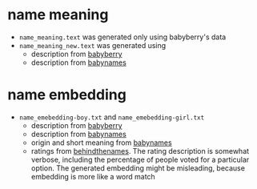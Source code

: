 # name meaning
* `name_meaning.text` was generated only using babyberry's data
* `name_meaning_new.text` was generated using 
    * description from [babyberry](babyberry.com)
    * description from [babynames](babynames.com)


# name embedding
* `name_emebedding-boy.txt` and `name_emebedding-girl.txt`
    * description from [babyberry](babyberry.com)
    * description from [babynames](babynames.com)
    * origin and short meaning from [babynames](babynames.com)
    * ratings from [behindthenames](behindthenames.com). The rating description is somewhat verbose,
  including the percentage of people voted for a particular option. The generated
  embedding might be misleading, because embedding is more like a word
  match

